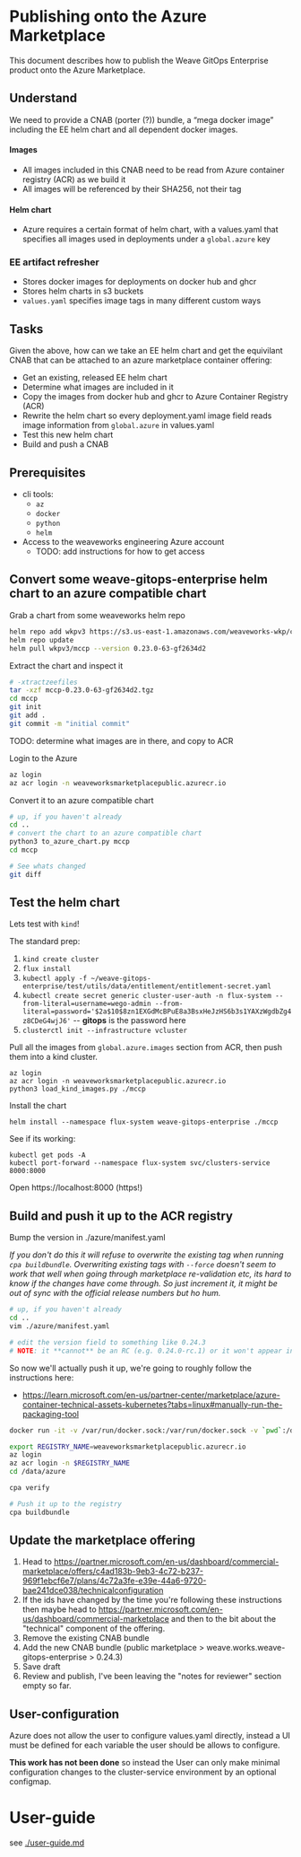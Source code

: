 # Publishing onto the Azure Marketplace

This document describes how to publish the Weave GitOps Enterprise product onto the Azure Marketplace.

## Understand

We need to provide a CNAB (porter (?)) bundle, a “mega docker image” including the EE helm chart and all dependent docker images.

#### Images

- All images included in this CNAB need to be read from Azure container registry (ACR) as we build it
- All images will be referenced by their SHA256, not their tag

#### Helm chart

- Azure requires a certain format of helm chart, with a values.yaml that specifies all images used in deployments under a `global.azure` key

### EE artifact refresher

- Stores docker images for deployments on docker hub and ghcr
- Stores helm charts in s3 buckets
- `values.yaml` specifies image tags in many different custom ways

## Tasks

Given the above, how can we take an EE helm chart and get the equivilant CNAB that can be attached to an azure marketplace container offering:

- Get an existing, released EE helm chart
- Determine what images are included in it
- Copy the images from docker hub and ghcr to Azure Container Registry (ACR)
- Rewrite the helm chart so every deployment.yaml image field reads image information from `global.azure` in values.yaml
- Test this new helm chart
- Build and push a CNAB

## Prerequisites

- cli tools:
  - `az`
  - `docker`
  - `python`
  - `helm`
- Access to the weaveworks engineering Azure account
  - TODO: add instructions for how to get access

## Convert some weave-gitops-enterprise helm chart to an azure compatible chart

Grab a chart from some weaveworks helm repo

```bash
helm repo add wkpv3 https://s3.us-east-1.amazonaws.com/weaveworks-wkp/charts-v3/
helm repo update
helm pull wkpv3/mccp --version 0.23.0-63-gf2634d2
```

Extract the chart and inspect it

```bash
# -xtractzeefiles
tar -xzf mccp-0.23.0-63-gf2634d2.tgz
cd mccp
git init
git add .
git commit -m "initial commit"
```

TODO: determine what images are in there, and copy to ACR

Login to the Azure

```bash
az login
az acr login -n weaveworksmarketplacepublic.azurecr.io
```

Convert it to an azure compatible chart

```bash
# up, if you haven't already
cd ..
# convert the chart to an azure compatible chart
python3 to_azure_chart.py mccp
cd mccp

# See whats changed
git diff
```

## Test the helm chart

Lets test with `kind`!

The standard prep:

1. `kind create cluster`
2. `flux install`
3. `kubectl apply -f ~/weave-gitops-enterprise/test/utils/data/entitlement/entitlement-secret.yaml`
4. `kubectl create secret generic cluster-user-auth -n flux-system --from-literal=username=wego-admin --from-literal=password='$2a$10$8zn1EXGdMcBPuE8a3BsxHeJzHS6b3s1YAXzWgdbZg4z8CDeG4wjJ6'` -- **gitops** is the password here
5. `clusterctl init --infrastructure vcluster`

Pull all the images from `global.azure.images` section from ACR, then push them into a kind cluster.

```
az login
az acr login -n weaveworksmarketplacepublic.azurecr.io
python3 load_kind_images.py ./mccp
```

Install the chart

```
helm install --namespace flux-system weave-gitops-enterprise ./mccp
```

See if its working:

```
kubectl get pods -A
kubectl port-forward --namespace flux-system svc/clusters-service 8000:8000
```

Open https://localhost:8000 (https!)

## Build and push it up to the ACR registry

Bump the version in ./azure/manifest.yaml

_If you don't do this it will refuse to overwrite the existing tag when running `cpa buildbundle`. Overwriting existing tags with `--force` doesn't seem to work that well when going through marketplace re-validation etc, its hard to know if the changes have come through. So just increment it, it might be out of sync with the official release numbers but ho hum._

```bash
# up, if you haven't already
cd ..
vim ./azure/manifest.yaml

# edit the version field to something like 0.24.3
# NOTE: it **cannot** be an RC (e.g. 0.24.0-rc.1) or it won't appear in the marketplace
```

So now we'll actually push it up, we're going to roughly follow the instructions here:

- https://learn.microsoft.com/en-us/partner-center/marketplace/azure-container-technical-assets-kubernetes?tabs=linux#manually-run-the-packaging-tool

```bash
docker run -it -v /var/run/docker.sock:/var/run/docker.sock -v `pwd`:/data --entrypoint "/bin/bash" mcr.microsoft.com/container-package-app:latest

export REGISTRY_NAME=weaveworksmarketplacepublic.azurecr.io
az login
az acr login -n $REGISTRY_NAME
cd /data/azure

cpa verify

# Push it up to the registry
cpa buildbundle
```

## Update the marketplace offering

1. Head to https://partner.microsoft.com/en-us/dashboard/commercial-marketplace/offers/c4ad183b-9eb3-4c72-b237-969f1ebcf6e7/plans/4c72a3fe-e39e-44a6-9720-bae241dce038/technicalconfiguration
2. If the ids have changed by the time you're following these instructions then maybe head to https://partner.microsoft.com/en-us/dashboard/commercial-marketplace and then to the bit about the "technical" component of the offering.
3. Remove the existing CNAB bundle
4. Add the new CNAB bundle (public marketplace > weave.works.weave-gitops-enterprise > 0.24.3)
5. Save draft
6. Review and publish, I've been leaving the "notes for reviewer" section empty so far.

## User-configuration

Azure does not allow the user to configure values.yaml directly, instead a UI must be defined for each variable the user should be allows to configure.

**This work has not been done** so instead the User can only make minimal configuration changes to the cluster-service environment by an optional configmap.

# User-guide

see [./user-guide.md](./user-guide.md)
